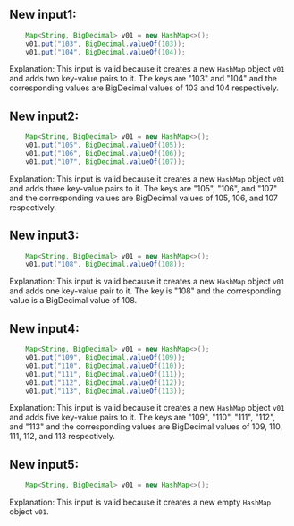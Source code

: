 ## New input1:
```java
    Map<String, BigDecimal> v01 = new HashMap<>();
    v01.put("103", BigDecimal.valueOf(103));
    v01.put("104", BigDecimal.valueOf(104));
```
Explanation: This input is valid because it creates a new `HashMap` object `v01` and adds two key-value pairs to it. The keys are "103" and "104" and the corresponding values are BigDecimal values of 103 and 104 respectively.

## New input2:
```java
    Map<String, BigDecimal> v01 = new HashMap<>();
    v01.put("105", BigDecimal.valueOf(105));
    v01.put("106", BigDecimal.valueOf(106));
    v01.put("107", BigDecimal.valueOf(107));
```
Explanation: This input is valid because it creates a new `HashMap` object `v01` and adds three key-value pairs to it. The keys are "105", "106", and "107" and the corresponding values are BigDecimal values of 105, 106, and 107 respectively.

## New input3:
```java
    Map<String, BigDecimal> v01 = new HashMap<>();
    v01.put("108", BigDecimal.valueOf(108));
```
Explanation: This input is valid because it creates a new `HashMap` object `v01` and adds one key-value pair to it. The key is "108" and the corresponding value is a BigDecimal value of 108.

## New input4:
```java
    Map<String, BigDecimal> v01 = new HashMap<>();
    v01.put("109", BigDecimal.valueOf(109));
    v01.put("110", BigDecimal.valueOf(110));
    v01.put("111", BigDecimal.valueOf(111));
    v01.put("112", BigDecimal.valueOf(112));
    v01.put("113", BigDecimal.valueOf(113));
```
Explanation: This input is valid because it creates a new `HashMap` object `v01` and adds five key-value pairs to it. The keys are "109", "110", "111", "112", and "113" and the corresponding values are BigDecimal values of 109, 110, 111, 112, and 113 respectively.

## New input5:
```java
    Map<String, BigDecimal> v01 = new HashMap<>();
```
Explanation: This input is valid because it creates a new empty `HashMap` object `v01`.